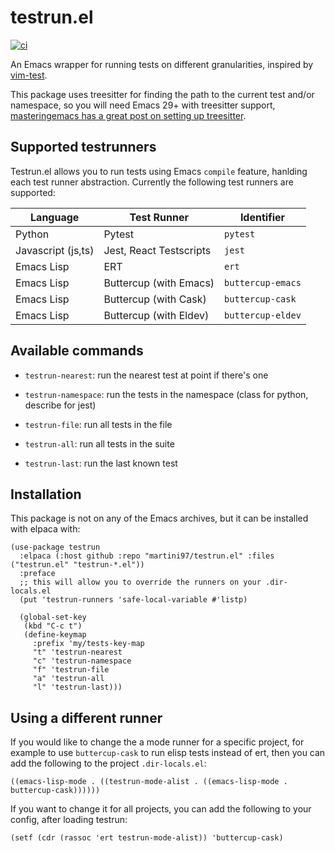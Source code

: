 # testrun.el

[![ci](https://github.com/martini97/testrun.el/actions/workflows/test.yml/badge.svg?branch=main)](https://github.com/martini97/testrun.el/actions/workflows/test.yml)

An Emacs wrapper for running tests on different granularities, inspired by [vim-test](https://github.com/vim-test/vim-test).

This package uses treesitter for finding the path to the current test and/or namespace, so you will need Emacs 29+ with treesitter support, [masteringemacs has a great post on setting up treesitter](https://www.masteringemacs.org/article/how-to-get-started-tree-sitter).

## Supported testrunners

Testrun.el allows you to run tests using Emacs `compile` feature, hanlding each test runner abstraction. Currently the following test runners are supported:

| Language           | Test Runner             | Identifier        |
| ------------------ | ----------------------- | ----------------- |
| Python             | Pytest                  | `pytest`          |
| Javascript (js,ts) | Jest, React Testscripts | `jest`            |
| Emacs Lisp         | ERT                     | `ert`             |
| Emacs Lisp         | Buttercup (with Emacs)  | `buttercup-emacs` |
| Emacs Lisp         | Buttercup (with Cask)   | `buttercup-cask`  |
| Emacs Lisp         | Buttercup (with Eldev)  | `buttercup-eldev` |

## Available commands

- `testrun-nearest`: run the nearest test at point if there's one

- `testrun-namespace`: run the tests in the namespace (class for python, describe for jest)

- `testrun-file`: run all tests in the file

- `testrun-all`: run all tests in the suite

- `testrun-last`: run the last known test

## Installation

This package is not on any of the Emacs archives, but it can be installed with elpaca with:

``` elisp
(use-package testrun
  :elpaca (:host github :repo "martini97/testrun.el" :files ("testrun.el" "testrun-*.el"))
  :preface
  ;; this will allow you to override the runners on your .dir-locals.el
  (put 'testrun-runners 'safe-local-variable #'listp)

  (global-set-key
   (kbd "C-c t")
   (define-keymap
     :prefix 'my/tests-key-map
     "t" 'testrun-nearest
     "c" 'testrun-namespace
     "f" 'testrun-file
     "a" 'testrun-all
     "l" 'testrun-last)))

```

## Using a different runner

If you would like to change the a mode runner for a specific project, for example to use `buttercup-cask`
to run elisp tests instead of ert, then you can add the following to the project `.dir-locals.el`:

```
((emacs-lisp-mode . ((testrun-mode-alist . ((emacs-lisp-mode . buttercup-cask))))))
```

If you want to change it for all projects, you can add the following to your config, after loading testrun:
```
(setf (cdr (rassoc 'ert testrun-mode-alist)) 'buttercup-cask)
```
